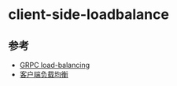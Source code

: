 # client-side-loadbalance




## 参考

+ [GRPC load-balancing](https://github.com/grpc/grpc/blob/master/doc/load-balancing.md)
+ [客户端负载均衡](https://www.lixueduan.com/post/grpc/12-client-side-loadbalance/)
